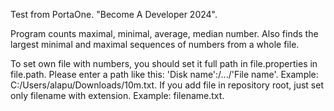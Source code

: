 Test from PortaOne. "Become A Developer 2024".

Program counts maximal, minimal, average, median number.
Also finds the largest minimal and maximal sequences of numbers from a whole file.

To set own file with numbers, you should set it full path in file.properties in file.path. Please enter a path like this:
'Disk name':/.../'File name'. Example: C:/Users/alapu/Downloads/10m.txt.
If you add file in repository root, just set only filename with extension. Example: filename.txt.
